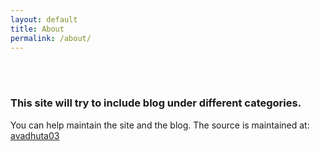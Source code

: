 ```yaml
---
layout: default 
title: About
permalink: /about/
---
```

<br><br>
<h3>This site will try to include blog under different categories.</h3>

You can help maintain the site and the blog.
The source is maintained at: 
[avadhuta03](https://github.com/avadhuta03/avadhuta03.github.io)



